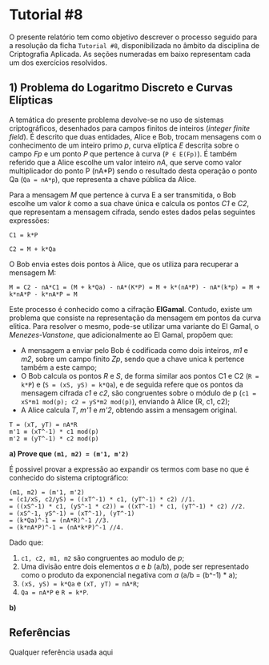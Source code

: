 # Tutorial #8

O presente relatório tem como objetivo descrever o processo seguido para a resolução da ficha `Tutorial #8`, disponibilizada no âmbito da disciplina de Criptografia Aplicada. As seções numeradas em baixo representam cada um dos exercícios resolvidos.

## 1) Problema do Logaritmo Discreto e Curvas Elípticas

A temática do presente problema devolve-se no uso de sistemas criptográficos, desenhados para campos finitos de inteiros (*integer finite field*). É descrito que duas entidades, Alice e Bob, trocam mensagens com o conhecimento de um inteiro primo *p*, curva elíptica *E* descrita sobre o campo *Fp* e um ponto *P* que pertence à curva (`P ∈ E(Fp)`). É também referido que a Alice escolhe um valor inteiro *nA*, que serve como valor multiplicador do ponto P (nA*P) sendo o resultado desta operação o ponto Qa (`Qa = nA*p`), que representa a chave pública da Alice.

Para a mensagem *M* que pertence à curva E a ser transmitida, o Bob escolhe um valor *k* como a sua chave única e calcula os pontos *C1* e *C2*, que representam a mensagem cifrada, sendo estes dados pelas seguintes expressões:

`C1 = k*P`

`C2 = M + k*Qa`

O Bob envia estes dois pontos à Alice, que os utiliza para recuperar a mensagem M:

`M = C2 - nA*C1 = (M + k*Qa) - nA*(K*P) = M + k*(nA*P) - nA*(k*p) = M + k*nA*P - k*nA*P = M`

Este processo é conhecido como a cifração **ElGamal**. Contudo, existe um problema que consiste na representação da mensagem em pontos da curva elitica. Para resolver o mesmo, pode-se utilizar uma variante do El Gamal, o *Menezes-Vanstone*, que adicionalmente ao El Gamal, propôem que:

- A mensagem a enviar pelo Bob é codificada como dois inteiros, *m1* e *m2*, sobre um campo finito *Zp*, sendo que a chave unica k pertence também a este campo;
- O Bob calcula os pontos *R* e *S*, de forma similar aos pontos C1 e C2 (`R = k*P`) e (`S = (xS, yS) = k*Qa`), e de seguida refere que os pontos da mensagem cifrada *c1* e *c2*, são congruentes sobre o módulo de p (`c1 = xS*m1 mod(p); c2 = yS*m2 mod(p)`), enviando à Alice (R, c1, c2);
- A Alice calcula *T*, *m'1* e *m'2*, obtendo assim a mensagem original.

```
T = (xT, yT) = nA*R
m'1 ≡ (xT^-1) * c1 mod(p)
m'2 ≡ (yT^-1) * c2 mod(p)
```

**a) Prove que `(m1, m2) = (m'1, m'2)`**

É possivel provar a expressão ao expandir os termos com base no que é conhecido do sistema criptográfico:


```
(m1, m2) = (m'1, m'2)
= (c1/xS, c2/yS) = ((xT^-1) * c1, (yT^-1) * c2) //1.
= ((xS^-1) * c1, (yS^-1 * c2)) = ((xT^-1) * c1, (yT^-1) * c2) //2.
= (xS^-1, yS^-1) = (xT^-1), (yT^-1)
= (k*Qa)^-1 = (nA*R)^-1 //3.
= (k*nA*P)^-1 = (nA*k*P)^-1 //4.
```

Dado que:

1. `c1, c2, m1, m2` são congruentes ao modulo de *p*;
2. Uma divisão entre dois elementos *a* e *b* (a/b), pode ser representado como o produto da exponencial negativa com *a* (a/b = (b^-1) * a);
3. `(xS, yS) = k*Qa` e `(xT, yT) = nA*R`;
4. `Qa = nA*P` e `R = k*P`.

**b)**

## Referências

Qualquer referência usada aqui